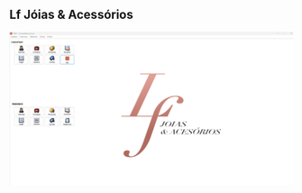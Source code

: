 <h2>Lf Jóias & Acessórios </h2>
<img src="https://github.com/igorrsilvaaf/LFJoias/blob/master/IMAGENS/HomePage.png" />
